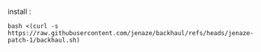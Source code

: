 install :

```
bash <(curl -s https://raw.githubusercontent.com/jenaze/backhaul/refs/heads/jenaze-patch-1/backhaul.sh)
```
